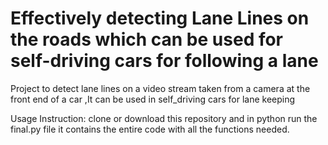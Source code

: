 # Effectively detecting Lane Lines on the roads which can be used for self-driving cars for following a lane
Project to detect lane lines on a video stream taken from a camera at the front end of a car
,It can be used in self_driving cars for lane keeping


Usage Instruction:
clone or download this repository and in python run the final.py file it contains the entire code with all the functions needed.

